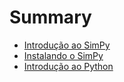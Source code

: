 # Summary

* [Introdução ao SimPy](introducao_ao_simpy.md)
* [Instalando o SimPy](instalando_o_simpy.md)
* [Introdução ao Python](introducao_ao_python.md)

